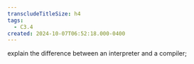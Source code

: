 ```yaml
---
transcludeTitleSize: h4
tags:
  - C3.4
created: 2024-10-07T06:52:18.000-0400
---
```

explain the difference between an interpreter and a compiler;